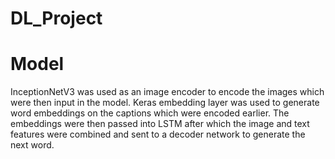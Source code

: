 # DL_Project

# Model
InceptionNetV3 was used as an image encoder to encode the images which were then input in the model.
Keras embedding layer was used to generate word embeddings on the captions which were encoded earlier.
The embeddings were then passed into LSTM after which the image and text features were combined and sent to a decoder network to generate the next word.
